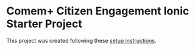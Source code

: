 # Comem+ Citizen Engagement Ionic Starter Project

This project was created following these [setup instructions](https://github.com/MediaComem/comem-citizen-engagement-ionic-setup).
